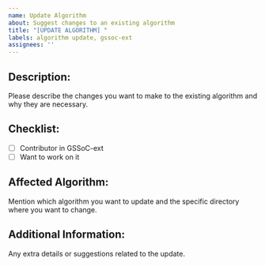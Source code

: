 ```yaml
---
name: Update Algorithm
about: Suggest changes to an existing algorithm
title: "[UPDATE ALGORITHM] "
labels: algorithm update, gssoc-ext
assignees: ''
---
```


## Description:
Please describe the changes you want to make to the existing algorithm and why they are necessary.

## Checklist:
- [ ] Contributor in GSSoC-ext
- [ ] Want to work on it

## Affected Algorithm:
Mention which algorithm you want to update and the specific directory where you want to change.

## Additional Information:
Any extra details or suggestions related to the update.
